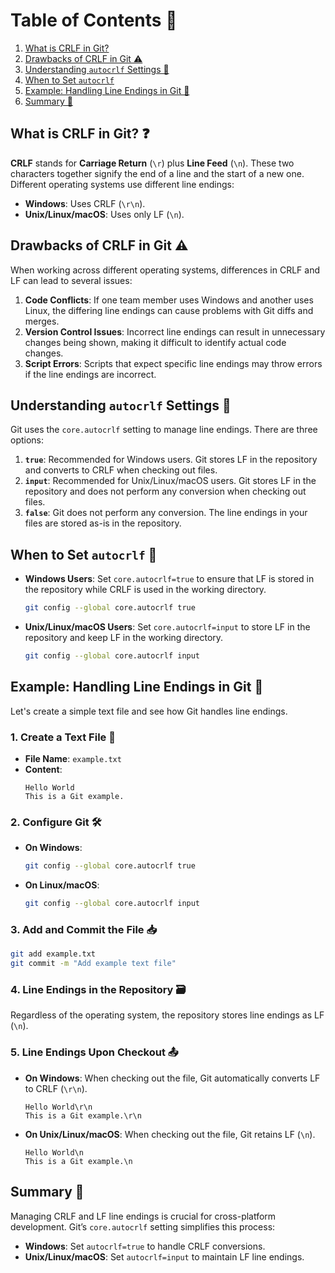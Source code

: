 # Table of Contents 📑
1. [What is CRLF in Git?](#what-is-crlf-in-git-)
2. [Drawbacks of CRLF in Git ⚠️](#drawbacks-of-crlf-in-git-)
3. [Understanding `autocrlf` Settings 🔧](#understanding-autocrlf-settings-)
4. [When to Set `autocrlf`](#when-to-set-autocrlf-)
5. [Example: Handling Line Endings in Git 📂](#example-handling-line-endings-in-git-)
6. [Summary 📝](#summary-)


## What is CRLF in Git? ❓

**CRLF** stands for **Carriage Return** (`\r`) plus **Line Feed** (`\n`). These two characters together signify the end of a line and the start of a new one. Different operating systems use different line endings:

- **Windows**: Uses CRLF (`\r\n`).
- **Unix/Linux/macOS**: Uses only LF (`\n`).


## Drawbacks of CRLF in Git ⚠️

When working across different operating systems, differences in CRLF and LF can lead to several issues:

1. **Code Conflicts**: If one team member uses Windows and another uses Linux, the differing line endings can cause problems with Git diffs and merges.
2. **Version Control Issues**: Incorrect line endings can result in unnecessary changes being shown, making it difficult to identify actual code changes.
3. **Script Errors**: Scripts that expect specific line endings may throw errors if the line endings are incorrect.


## Understanding `autocrlf` Settings 🔧

Git uses the `core.autocrlf` setting to manage line endings. There are three options:

1. **`true`**: Recommended for Windows users. Git stores LF in the repository and converts to CRLF when checking out files.
2. **`input`**: Recommended for Unix/Linux/macOS users. Git stores LF in the repository and does not perform any conversion when checking out files.
3. **`false`**: Git does not perform any conversion. The line endings in your files are stored as-is in the repository.


## When to Set `autocrlf` 📅

- **Windows Users**: Set `core.autocrlf=true` to ensure that LF is stored in the repository while CRLF is used in the working directory.
  ```bash
  git config --global core.autocrlf true
  ```
- **Unix/Linux/macOS Users**: Set `core.autocrlf=input` to store LF in the repository and keep LF in the working directory.
  ```bash
  git config --global core.autocrlf input
  ```


## Example: Handling Line Endings in Git 📂

Let's create a simple text file and see how Git handles line endings.

### 1. Create a Text File 📝
- **File Name**: `example.txt`
- **Content**:
  ```
  Hello World
  This is a Git example.
  ```

### 2. Configure Git 🛠️

- **On Windows**:
  ```bash
  git config --global core.autocrlf true
  ```
- **On Linux/macOS**:
  ```bash
  git config --global core.autocrlf input
  ```

### 3. Add and Commit the File 📥
```bash
git add example.txt
git commit -m "Add example text file"
```

### 4. Line Endings in the Repository 🗃️
Regardless of the operating system, the repository stores line endings as LF (`\n`).

### 5. Line Endings Upon Checkout 📤

- **On Windows**: When checking out the file, Git automatically converts LF to CRLF (`\r\n`).
  ```
  Hello World\r\n
  This is a Git example.\r\n
  ```
- **On Unix/Linux/macOS**: When checking out the file, Git retains LF (`\n`).
  ```
  Hello World\n
  This is a Git example.\n
  ```


## Summary 📝

Managing CRLF and LF line endings is crucial for cross-platform development. Git’s `core.autocrlf` setting simplifies this process:

- **Windows**: Set `autocrlf=true` to handle CRLF conversions.
- **Unix/Linux/macOS**: Set `autocrlf=input` to maintain LF line endings.
